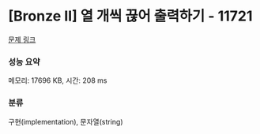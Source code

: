 # [Bronze II] 열 개씩 끊어 출력하기 - 11721 

[문제 링크](https://www.acmicpc.net/problem/11721) 

### 성능 요약

메모리: 17696 KB, 시간: 208 ms

### 분류

구현(implementation), 문자열(string)

